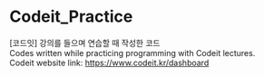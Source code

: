 # Codeit_Practice
[코드잇] 강의를 들으며 연습할 때 작성한 코드  
Codes written while practicing programming with Codeit lectures.  
Codeit website link: https://www.codeit.kr/dashboard
